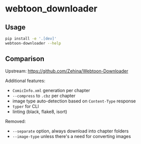 # webtoon_downloader

## Usage

```bash
pip install -e '.[dev]'
webtoon-downloader --help
```

## Comparison

Upstream: <https://github.com/Zehina/Webtoon-Downloader>

Additional features:

* `ComicInfo.xml` generation per chapter
* `--compress` to `.cbz` per chapter
* image type auto-detection based on `Content-Type` response
* `typer` for CLI
* linting (black, flake8, isort)

Removed:

* `--separate` option, always download into chapter folders
* `--image-type` unless there's a need for converting images
